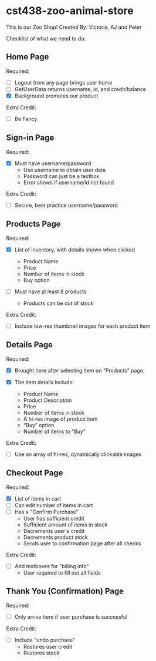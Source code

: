 # cst438-zoo-animal-store

This is our Zoo Shop!
Created By: Victoria, AJ and Peter

Checklist of what we need to do:

## Home Page

Required: 
- [ ] Logout from any page brings user home
- [ ] GetUserData returns username, id, and credit/balance 
- [x] Background promotes our product

Extra Credit: <br>
  - [ ] Be Fancy 

## Sign-in Page

Required: <br>
  - [x] Must have username/password 
      * Use username to obtain user data <br>
      * Password can just be a textbox <br>
      * Error shows if username/id not found <br>
        
Extra Credit: <br>
  - [ ] Secure, best practice username/password 
    
## Products Page

Required: <br>
  - [x] List of inventory, with details shown when clicked 
      * Product Name 
      * Price 
      * Number of items in stock
      * Buy option <br>
    
  - [ ] Must have at least 8 products 
      * Products can be out of stock <br>
      
Extra Credit: <br>
  - [ ] Include low-res thumbnail images for each product item 

## Details Page

Required: <br>
 - [x] Brought here after selecting item on “Products” page. <br>
    
 - [x] The item details include:
     * Product Name 
     * Product Description 
     * Price 
     * Number of items in stock 
     * A hi-res image of product item 
     * “Buy” option 
     * Number of items to “Buy” 

Extra Credit:
  - [ ] Use an array of hi-res, dynamically clickable images 
    
## Checkout Page

Required: 
  - [x] List of items in cart 
  - [ ] Can edit number of items in cart 
  - [ ] Has a "Confirm Purchase" 
      * User has sufficient credit 
      * Sufficient amount of items in stock
      * Decrements user's credit 
      * Decrements product stock 
      * Sends user to confirmation page after all checks 
        
Extra Credit: 
  - [ ] Add textboxes for "billing info" 
      * User required to fill out all fields 
        
## Thank You (Confirmation) Page

Required: 
  - [ ] Only arrive here if user purchase is successful 
    
Extra Credit: 
  - [ ] Include "undo purchase" 
      * Restores user credit 
      * Restores stock 
